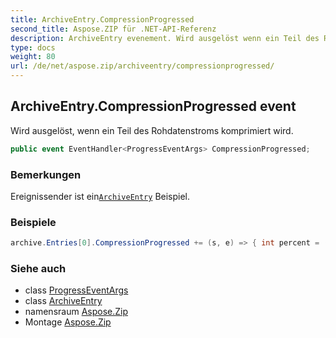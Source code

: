 ```yaml
---
title: ArchiveEntry.CompressionProgressed
second_title: Aspose.ZIP für .NET-API-Referenz
description: ArchiveEntry evenement. Wird ausgelöst wenn ein Teil des Rohdatenstroms komprimiert wird.
type: docs
weight: 80
url: /de/net/aspose.zip/archiveentry/compressionprogressed/
---
```

## ArchiveEntry.CompressionProgressed event

Wird ausgelöst, wenn ein Teil des Rohdatenstroms komprimiert wird.

```csharp
public event EventHandler<ProgressEventArgs> CompressionProgressed;
```

### Bemerkungen

Ereignissender ist ein[`ArchiveEntry`](../) Beispiel.

### Beispiele

```csharp
archive.Entries[0].CompressionProgressed += (s, e) => { int percent = (int)((100 * (long)e.ProceededBytes) / entrySourceStream.Length); };
```

### Siehe auch

* class [ProgressEventArgs](../../progresseventargs/)
* class [ArchiveEntry](../)
* namensraum [Aspose.Zip](../../archiveentry/)
* Montage [Aspose.Zip](../../../)


